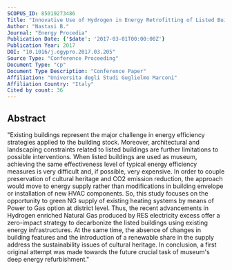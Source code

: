 ```yaml
---
SCOPUS_ID: 85019273486
Title: "Innovative Use of Hydrogen in Energy Retrofitting of Listed Buildings"
Author: "Nastasi B."
Journal: "Energy Procedia"
Publication Date: {'$date': '2017-03-01T00:00:00Z'}
Publication Year: 2017
DOI: "10.1016/j.egypro.2017.03.205"
Source Type: "Conference Proceeding"
Document Type: "cp"
Document Type Description: "Conference Paper"
Affiliation: "Universita degli Studi Guglielmo Marconi"
Affiliation Country: "Italy"
Cited by count: 36
---
```


## Abstract
"Existing buildings represent the major challenge in energy efficiency strategies applied to the building stock. Moreover, architectural and landscaping constraints related to listed buildings are further limitations to possible interventions. When listed buildings are used as museum, achieving the same effectiveness level of typical energy efficiency measures is very difficult and, if possible, very expensive. In order to couple preservation of cultural heritage and CO2 emission reduction, the approach would move to energy supply rather than modifications in building envelope or installation of new HVAC components. So, this study focuses on the opportunity to green NG supply of existing heating systems by means of Power to Gas option at district level. Thus, the recent advancements in Hydrogen enriched Natural Gas produced by RES electricity excess offer a zero-impact strategy to decarbonize the listed buildings using existing energy infrastructures. At the same time, the absence of changes in building features and the introduction of a renewable share in the supply address the sustainability issues of cultural heritage. In conclusion, a first original attempt was made towards the future crucial task of museum's deep energy refurbishment."
